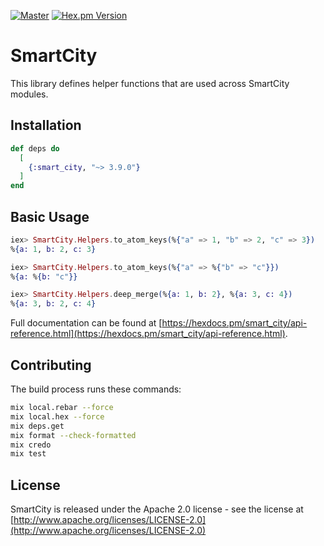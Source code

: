 [![Master](https://travis-ci.org/smartcitiesdata/smart_city.svg?branch=master)](https://travis-ci.org/smartcitiesdata/smart_city)
[![Hex.pm Version](http://img.shields.io/hexpm/v/smart_city.svg?style=flat)](https://hex.pm/packages/smart_city)

# SmartCity

This library defines helper functions that are used across SmartCity modules.

## Installation

```elixir
def deps do
  [
    {:smart_city, "~> 3.9.0"}
  ]
end
```

## Basic Usage

```elixir
iex> SmartCity.Helpers.to_atom_keys(%{"a" => 1, "b" => 2, "c" => 3})
%{a: 1, b: 2, c: 3}

iex> SmartCity.Helpers.to_atom_keys(%{"a" => %{"b" => "c"}})
%{a: %{b: "c"}}

iex> SmartCity.Helpers.deep_merge(%{a: 1, b: 2}, %{a: 3, c: 4})
%{a: 3, b: 2, c: 4}
```

Full documentation can be found at [https://hexdocs.pm/smart_city/api-reference.html](https://hexdocs.pm/smart_city/api-reference.html).

## Contributing

The build process runs these commands:

```bash
mix local.rebar --force
mix local.hex --force
mix deps.get
mix format --check-formatted
mix credo
mix test
```

## License

SmartCity is released under the Apache 2.0 license - see the license at [http://www.apache.org/licenses/LICENSE-2.0](http://www.apache.org/licenses/LICENSE-2.0)
